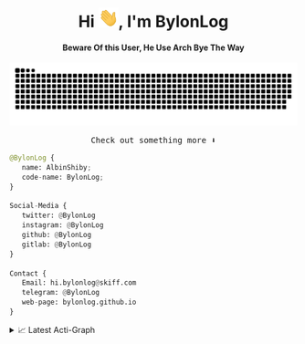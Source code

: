 <div align="center">
<h1 align="center">Hi <img width="35" src="https://github.com/bylonlog/bylonlog/blob/main/resources/img/waving.gif">, I'm BylonLog</h1>
<h4 align="center">Beware Of this User, He Use Arch Bye The Way</h4>
</div>

<div align="center">
  <a href="https://bylonlog.github.io/">
  <img  src="https://github.com/bylonlog/bylonlog/blob/main/resources/img/grid-snake.svg"
       alt="snake" /></a>
</div>
<p align="center"><samp>
Check out something more ⬇️  
  </samp>
</p>


```python
@BylonLog {
   name: AlbinShiby;
   code-name: BylonLog;
}

Social-Media {
   twitter: @BylonLog
   instagram: @BylonLog
   github: @BylonLog
   gitlab: @BylonLog
}

Contact {
   Email: hi.bylonlog@skiff.com
   telegram: @BylonLog
   web-page: bylonlog.github.io
}
```



 
<details>
  <summary>📈 Latest Acti-Graph</summary>
  <br/>
  
📊 Stats
------
<p align="left">
  <img src="https://github-readme-streak-stats.herokuapp.com/?user=skewlinez&theme=material-palenight" />
 </p>

<p float="" >
  <img height="190" src="https://github-readme-stats.vercel.app/api?username=skewlinez&show_icons=true&theme=material-palenight&count_private=true&include_all_commits=true" />
  
</p>

<p align="center">
  <img src="https://activity-graph.herokuapp.com/graph?username=skewlinez&theme=material-palenight" />
</p>



</details>
<!---
bylonlog/bylonlog is a ✨ special ✨ repository because its `README.md` (this file) appears on your GitHub profile.
You can click the Preview link to take a look at your changes.
--->

